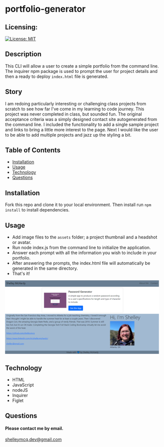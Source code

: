 # portfolio-generator
## Licensing:
[![License: MIT](https://img.shields.io/badge/License-MIT-yellow.svg)](https://opensource.org/licenses/MIT)
## Description
This CLI will allow a user to create a simple portfolio from the command line. The inquirer npm package is used to prompt the user for project details and then a ready to deploy ```index.html``` file is generated. 
## Story
I am redoing particularly interesting or challenging class projects from scratch to see how far I've come in my learning to code journey. This project was never completed in class, but sounded fun. The original acceptance criteria was a simply designed contact site autogenerated from the command line. I included the functionality to add a single sample project and links to bring a little more interest to the page. Next I would like the user to be able to add multiple projects and jazz up the styling a bit.
## Table of Contents
* [Installation](#Installation)
* [Usage](#Usage)
* [Technology](#Technology)
* [Questions](#Questions)
## Installation
Fork this repo and clone it to your local environment. Then install run ```npm install``` to install dependencies.
## Usage
* Add image files to the ```assets``` folder; a project thumbnail and a headshot or avatar.
* Run node index.js from the command line to initialize the application. 
* Answer each prompt with all the information you wish to include in your portfolio. 
* After answering the prompts, the index.html file will automatically be generated in the same directory.
* That's it!

![screenshot](screenshot.png)

## Technology
* HTML
* JavaScript
* nodeJS
* Inquirer
* Figlet
## Questions 
#### Please contact me by email.

shelleymcq.dev@gmail.com
